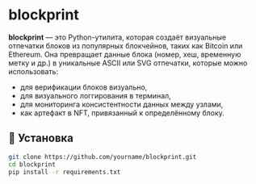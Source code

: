 
# blockprint

**blockprint** — это Python-утилита, которая создаёт визуальные отпечатки блоков из популярных блокчейнов, таких как Bitcoin или Ethereum. Она превращает данные блока (номер, хеш, временную метку и др.) в уникальные ASCII или SVG отпечатки, которые можно использовать:

- для верификации блоков визуально,
- для визуального логгирования в терминал,
- для мониторинга консистентности данных между узлами,
- как артефакт в NFT, привязанный к определённому блоку.

## 🚀 Установка

```bash
git clone https://github.com/yourname/blockprint.git
cd blockprint
pip install -r requirements.txt
